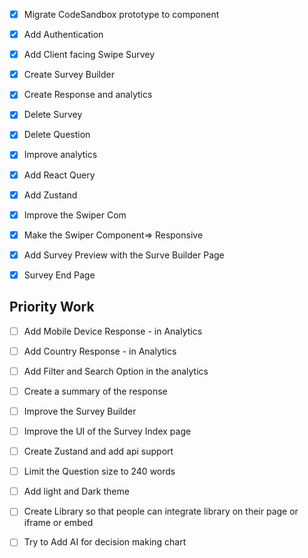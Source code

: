 - [X] Migrate CodeSandbox prototype to component
- [X] Add Authentication
- [X] Add Client facing Swipe Survey
- [X] Create Survey Builder
- [X] Create Response and analytics

- [X] Delete Survey
- [X] Delete Question
- [X] Improve analytics

- [X] Add React Query
- [X] Add Zustand    
- [X] Improve the Swiper Com
- [X] Make the Swiper Component=> Responsive
- [X] Add Survey Preview with the Surve Builder Page
- [X] Survey End Page


## Priority Work 

- [ ] Add Mobile Device Response - in Analytics
- [ ] Add Country Response - in Analytics
- [ ] Add Filter and Search Option in the analytics
- [ ] Create a summary of the response 
- [ ] Improve the Survey Builder
- [ ] Improve the UI of the Survey Index page
- [ ] Create Zustand and add api support
- [ ] Limit the Question size to 240 words


- [ ] Add light and Dark theme 

- [ ] Create Library so that people can integrate library on their page or iframe or embed
- [ ] Try to Add AI for decision making chart

